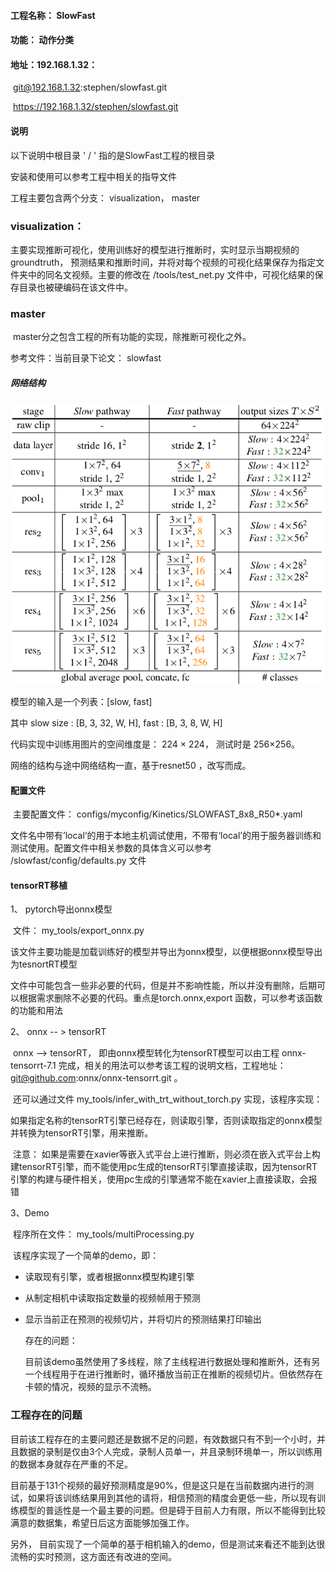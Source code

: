 #### 工程名称： SlowFast

#### 功能： 动作分类

#### 地址：192.168.1.32： 

​						git@192.168.1.32:stephen/slowfast.git

​						https://192.168.1.32/stephen/slowfast.git

#### 说明

以下说明中根目录 ' / ' 指的是SlowFast工程的根目录

安装和使用可以参考工程中相关的指导文件

工程主要包含两个分支： visualization， master

### visualization：

​		主要实现推断可视化，使用训练好的模型进行推断时，实时显示当期视频的groundtruth， 预测结果和推断时间，并将对每个视频的可视化结果保存为指定文件夹中的同名文视频。主要的修改在 /tools/test_net.py 文件中，可视化结果的保存目录也被硬编码在该文件中。

### master

​		master分之包含工程的所有功能的实现，除推断可视化之外。

参考文件：当前目录下论文： slowfast

##### 网络结构

![](./Doc/network_architecture.png)

模型的输入是一个列表：[slow, fast]

其中 slow size : [B, 3, 32, W, H],		fast : [B, 3, 8, W, H]

代码实现中训练用图片的空间维度是： 224 × 224， 测试时是 256×256。

网络的结构与途中网络结构一直，基于resnet50 ，改写而成。

#### 配置文件

​		主要配置文件： configs/myconfig/Kinetics/SLOWFAST_8x8_R50*.yaml

​		文件名中带有’local‘的用于本地主机调试使用，不带有‘local’的用于服务器训练和测试使用。配置文件中相关参数的具体含义可以参考  /slowfast/config/defaults.py 文件

#### tensorRT移植

1、 pytorch导出onnx模型

​		文件： my_tools/export_onnx.py

​		该文件主要功能是加载训练好的模型并导出为onnx模型，以便根据onnx模型导出为tesnortRT模型

​		文件中可能包含一些非必要的代码，但是并不影响性能，所以并没有删除，后期可以根据需求删除不必要的代码。重点是torch.onnx,export 函数，可以参考该函数的功能和用法

2、 onnx -- > tensorRT

​		onnx --> tensorRT， 即由onnx模型转化为tensorRT模型可以由工程 onnx-tensorrt-7.1 完成，相关的用法可以参考该工程的说明文档，工程地址：git@github.com:onnx/onnx-tensorrt.git 。

​		还可以通过文件  my_tools/infer_with_trt_without_torch.py 实现，该程序实现：

​		如果指定名称的tensorRT引擎已经存在，则读取引擎，否则读取指定的onnx模型并转换为tensorRT引擎，用来推断。

​		注意： 如果是需要在xavier等嵌入式平台上进行推断，则必须在嵌入式平台上构建tensorRT引擎，而不能使用pc生成的tensorRT引擎直接读取，因为tensorRT引擎的构建与硬件相关，使用pc生成的引擎通常不能在xavier上直接读取，会报错

3、Demo

​		程序所在文件： my_tools/multiProcessing.py

​		该程序实现了一个简单的demo，即：

 * 读取现有引擎，或者根据onnx模型构建引擎

 * 从制定相机中读取指定数量的视频帧用于预测

 * 显示当前正在预测的视频切片，并将切片的预测结果打印输出

   

   存在的问题：

   ​	目前该demo虽然使用了多线程，除了主线程进行数据处理和推断外，还有另一个线程用于在进行推断时，循环播放当前正在推断的视频切片。但依然存在卡顿的情况，视频的显示不流畅。





### 工程存在的问题

目前该工程存在的主要问题还是数据不足的问题，有效数据只有不到一个小时，并且数据的录制是仅由3个人完成，录制人员单一，并且录制环境单一，所以训练用的数据本身就存在严重的不足。

目前基于131个视频的最好预测精度是90%，但是这只是在当前数据内进行的测试，如果将该训练结果用到其他的请将，相信预测的精度会更低一些，所以现有训练模型的普适性是一个最主要的问题。但是碍于目前人力有限，所以不能得到比较满意的数据集，希望日后这方面能够加强工作。

另外， 目前实现了一个简单的基于相机输入的demo，但是测试来看还不能到达很流畅的实时预测，这方面还有改进的空间。

​		

​		

​		